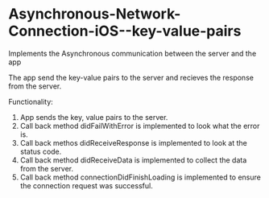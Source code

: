 Asynchronous-Network-Connection-iOS--key-value-pairs
====================================================

Implements the Asynchronous communication between the server and the app

The app send the key-value pairs to the server and recieves the response from the server.

Functionality:

1. App sends the key, value pairs to the server.
2. Call back method didFailWithError is implemented to look what the error is.
3. Call back methos didReceiveResponse is implemented to look at the status code.
4. Call back method didReceiveData is implemented to collect the data from the server.
5. Call back method connectionDidFinishLoading is implemented to ensure the connection request was successful.
